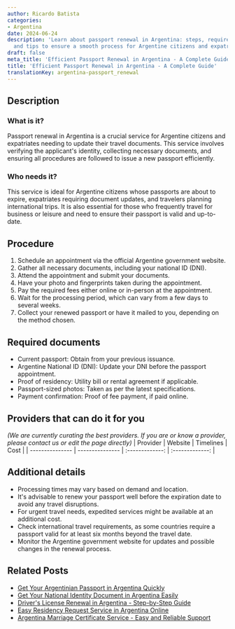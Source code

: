 ```yaml
---
author: Ricardo Batista
categories:
- Argentina
date: 2024-06-24
description: 'Learn about passport renewal in Argentina: steps, required documents,
  and tips to ensure a smooth process for Argentine citizens and expatriates.'
draft: false
meta_title: 'Efficient Passport Renewal in Argentina - A Complete Guide'
title: 'Efficient Passport Renewal in Argentina - A Complete Guide'
translationKey: argentina-passport_renewal
---
```



## Description
### What is it?
Passport renewal in Argentina is a crucial service for Argentine citizens and expatriates needing to update their travel documents. This service involves verifying the applicant's identity, collecting necessary documents, and ensuring all procedures are followed to issue a new passport efficiently.

### Who needs it?
This service is ideal for Argentine citizens whose passports are about to expire, expatriates requiring document updates, and travelers planning international trips. It is also essential for those who frequently travel for business or leisure and need to ensure their passport is valid and up-to-date.

## Procedure

1. Schedule an appointment via the official Argentine government website.
2. Gather all necessary documents, including your national ID (DNI).
3. Attend the appointment and submit your documents.
4. Have your photo and fingerprints taken during the appointment.
5. Pay the required fees either online or in-person at the appointment.
6. Wait for the processing period, which can vary from a few days to several weeks.
7. Collect your renewed passport or have it mailed to you, depending on the method chosen.


## Required documents

- Current passport: Obtain from your previous issuance.
- Argentine National ID (DNI): Update your DNI before the passport appointment.
- Proof of residency: Utility bill or rental agreement if applicable.
- Passport-sized photos: Taken as per the latest specifications.
- Payment confirmation: Proof of fee payment, if paid online.


## Providers that can do it for you
_(We are currently curating the best providers. If you are or know a provider, please contact us or edit the page directly)_
| Provider        |     Website     |     Timelines    |       Cost      |
| --------------- | --------------- |  :-------------: | :-------------: |

## Additional details

- Processing times may vary based on demand and location.
- It's advisable to renew your passport well before the expiration date to avoid any travel disruptions.
- For urgent travel needs, expedited services might be available at an additional cost.
- Check international travel requirements, as some countries require a passport valid for at least six months beyond the travel date.
- Monitor the Argentine government website for updates and possible changes in the renewal process.

## Related Posts

- [Get Your Argentinian Passport in Argentina Quickly](https://tramitit.com/guides/argentina/argentinian_passport/)
- [Get Your National Identity Document in Argentina Easily](https://tramitit.com/guides/argentina/national_identity_document/)
- [Driver's License Renewal in Argentina - Step-by-Step Guide](https://tramitit.com/guides/argentina/drivers_license_renewal/)
- [Easy Residency Request Service in Argentina Online](https://tramitit.com/guides/argentina/residency_request/)
- [Argentina Marriage Certificate Service - Easy and Reliable Support](https://tramitit.com/guides/argentina/marriage_certificate/)